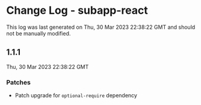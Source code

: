 # Change Log - subapp-react

This log was last generated on Thu, 30 Mar 2023 22:38:22 GMT and should not be manually modified.

## 1.1.1
Thu, 30 Mar 2023 22:38:22 GMT

### Patches

- Patch upgrade for `optional-require` dependency

